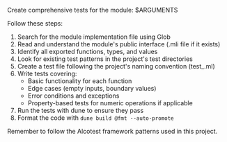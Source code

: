 Create comprehensive tests for the module: $ARGUMENTS

Follow these steps:

1. Search for the module implementation file using Glob
2. Read and understand the module's public interface (.mli file if it exists)
3. Identify all exported functions, types, and values
4. Look for existing test patterns in the project's test directories
5. Create a test file following the project's naming convention (test_<module>.ml)
6. Write tests covering:
   - Basic functionality for each function
   - Edge cases (empty inputs, boundary values)
   - Error conditions and exceptions
   - Property-based tests for numeric operations if applicable
7. Run the tests with dune to ensure they pass
8. Format the code with `dune build @fmt --auto-promote`

Remember to follow the Alcotest framework patterns used in this project.